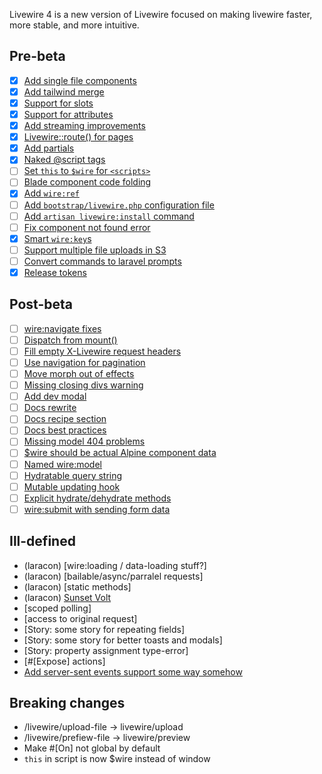 
Livewire 4 is a new version of Livewire focused on making livewire faster, more stable, and more intuitive.

## Pre-beta
- [x] [Add single file components](single-file-components.md)
- [x] [Add tailwind merge](tailwind-merge.md)
- [x] [Support for slots](component-slots.md)
- [x] [Support for attributes](component-attributes.md)
- [x] [Add streaming improvements](streaming.md)
- [x] [Livewire::route() for pages](livewire-route.md)
- [x] [Add partials](partials.md)
- [x] [Naked @script tags](naked-scripts.md)
- [ ] [Set `this` to `$wire` for `<scripts>`](this-wire.md)
- [ ] [Blade component code folding](code-folding.md)
- [x] [Add `wire:ref`](wire-ref.md)
- [ ] [Add `bootstrap/livewire.php` configuration file](configuration.md)
- [ ] [Add `artisan livewire:install` command](install-command.md)
- [ ] [Fix component not found error](no-component-not-found.md)
- [x] [Smart `wire:key`s](smart-keys.md)
- [ ] [Support multiple file uploads in S3](multiple-file-uploads-s3.md)
- [ ] [Convert commands to laravel prompts](use-prompts.md)
- [x] [Release tokens](release-tokens.md)

## Post-beta
- [ ] [wire:navigate fixes](fix-wire-navigate.md)
- [ ] [Dispatch from mount()](dispatch-from-mount.md)
- [ ] [Fill empty X-Livewire request headers](fill-request-headers.md)
- [ ] [Use navigation for pagination](navigate-pagination.md)
- [ ] [Move morph out of effects](move-morph.md)
- [ ] [Missing closing divs warning](warn-closing-elements.md)
- [ ] [Add dev modal](dev-modal.md)
- [ ] [Docs rewrite](docs-rewrite.md)
- [ ] [Docs recipe section](docs-recipes.md)
- [ ] [Docs best practices](docs-best-practices.md)
- [ ] [Missing model 404 problems](missing-models.md)
- [ ] [$wire should be actual Alpine component data](actual-alpine-component-data.md)
- [ ] [Named wire:model](wire-model-named.md)
- [ ] [Hydratable query string](hydratable-query-string-hook.md)
- [ ] [Mutable updating hook](mutable-update-hook.md)
- [ ] [Explicit hydrate/dehydrate methods](hydration-control.md)
- [ ] [wire:submit with sending form data](wire-submit-form-data.md)

## Ill-defined
* (laracon) [wire:loading / data-loading stuff?]
* (laracon) [bailable/async/parralel requests]
* (laracon) [static methods]
* (laracon) [Sunset Volt](sunset-volt.md)
* [scoped polling]
* [access to original request]
* [Story: some story for repeating fields]
* [Story: some story for better toasts and modals]
* [Story: property assignment type-error]
* [#[Expose] actions]
* [Add server-sent events support some way somehow](sse.md)

## Breaking changes
* /livewire/upload-file -> livewire/upload
* /livewire/prefiew-file -> livewire/preview
* Make #[On] not global by default
* `this` in script is now $wire instead of window